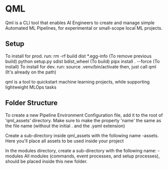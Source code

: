 # QML
Qml is a CLI tool that enables AI Engineers to create and manage simple Automated ML Pipelines, for experimental or small-scope local ML projects.

## Setup
To install for prod. run:
    rm -rf build dist *.egg-info        (To remove previous build)
    python setup.py sdist bdist_wheel   (To build)
    pipx install . --force              (To install)
To install for dev. run:
    source .venv/bin/activate
    then, just call qml (It's already on the path)

qml is a tool to quickstart machine learning projects, while supporting lightweight MLOps tasks

## Folder Structure
To create a new Pipeline Environment Configuration file, add it to the root of 'qml_assets' directory.
Make sure to make  the property 'name' the same as the file name (without the initial . and the .yaml extension)

Create a sub-directory inside qml_assets with the following name <env-name>-assets.
Here you'll place all assets to be used inside your project

In the modules directory, create a sub-directory with the following name: <env-name>-modules
All modules (commands, event processes, and setup processes), should be placed inside this new folder.
